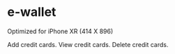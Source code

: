# e-wallet

Optimized for iPhone XR (414 X 896)

Add credit cards.
View credit cards.
Delete credit cards.
